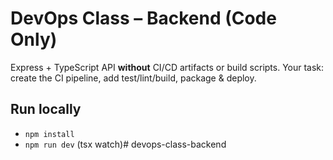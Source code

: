 # DevOps Class – Backend (Code Only)

Express + TypeScript API **without** CI/CD artifacts or build scripts.
Your task: create the CI pipeline, add test/lint/build, package & deploy.

## Run locally
- `npm install`
- `npm run dev` (tsx watch)# devops-class-backend
